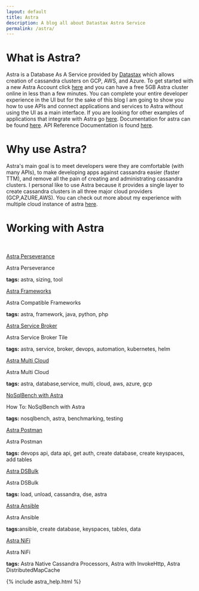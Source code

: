 ```yaml
---
layout: default
title: Astra
description: A blog all about Datastax Astra Service
permalink: /astra/
---
```


# What is Astra?

Astra is a Database As A Service provided by [Datastax](https://datastax.com) which allows creation of cassandra clusters on GCP, AWS, and Azure. To get started with a new Astra Account click [here](https://astra.datastax.com/register) and you can have a free 5GB Astra cluster online in less than a few minutes.  You can complete your entire developer experience in the UI but for the sake of this blog I am going to show you how to use APIs and connect applications and services to Astra without using the UI as a main interface.  If you are looking for other examples of applications that integrate with Astra go [here](https://docs.astra.datastax.com/docs/sample-apps).  Documentation for astra can be found [here](https://docs.astra.datastax.com/docs/).  API Reference Documentation is found [here](https://docs.astra.datastax.com/reference).

# Why use Astra?

Astra's main goal is to meet developers were they are comfortable (with many APIs), to make developing apps against cassandra easier (faster TTM), and remove all the pain of creating and administrating cassandra clusters.  I personal like to use Astra because it provides a single layer to create cassandra clusters in all three major cloud providers (GCP,AZURE,AWS).  You can check out more about my experience with multiple cloud instance of astra [here](/astra/multi/cloud/).

# Working with Astra
<p>&nbsp;</p>

<div class="mui-container">
  <div class="home mui-row">
      <div class="mui-col-md-2">
        <article class="mui-panel">
          <div class="bg-holder bg-deep-purple" style="background:url(/assets/images/database.jpg) no-repeat center center">
            <span class="post-list-title">
              <a class="post-link" href="/astra/perseverance/">Astra Perseverance</a>
            </span>
            <div class="img-overlay"></div>
            <a href="/astra/perseverance/" class="overlay"></a>
          </div>
          <div class="post-data">
            <p class="post-excerpt">Astra Perseverance</p>
            <p><b>tags:</b> astra, sizing, tool</p>
          </div>
        </article>
      </div><div class="mui-col-md-2">
        <article class="mui-panel">
          <div class="bg-holder bg-deep-purple" style="background:url(/assets/images/database.jpg) no-repeat center center">
            <span class="post-list-title">
              <a class="post-link" href="/astra/application/frameworks/">Astra Frameworks</a>
            </span>
            <div class="img-overlay"></div>
            <a href="/astra/application/frameworks/" class="overlay"></a>
          </div>
          <div class="post-data">
            <p class="post-excerpt">Astra Compatible Frameworks</p>
            <p><b>tags:</b> astra, framework, java, python, php</p>
          </div>
        </article>
      </div>
      <div class="mui-col-md-2">
        <article class="mui-panel">
          <div class="bg-holder bg-deep-purple" style="background:url(/assets/images/database.jpg) no-repeat center center">
            <span class="post-list-title">
              <a class="post-link" href="/astra/service/broker/">Astra Service Broker</a>
            </span>
            <div class="img-overlay"></div>
            <a href="/astra/service/broker/" class="overlay"></a>
          </div>
          <div class="post-data">
            <p class="post-excerpt">Astra Service Broker Tile</p>
            <p><b>tags:</b> astra, service, broker, devops, automation, kubernetes, helm</p>
          </div>
        </article>
      </div>
   </div>
</div>

<div class="mui-container">
  <div class="home mui-row">
      <div class="mui-col-md-2">
        <article class="mui-panel">
          <div class="bg-holder bg-deep-purple" style="background:url(/assets/images/database.jpg) no-repeat center center">
            <span class="post-list-title">
              <a class="post-link" href="/astra/multi/cloud/">Astra Multi Cloud</a>
            </span>
            <div class="img-overlay"></div>
            <a href="/astra/multi/cloud/" class="overlay"></a>
          </div>
          <div class="post-data">
            <p class="post-excerpt">Astra Multi Cloud</p>
            <p><b>tags:</b> astra, database,service, multi, cloud, aws, azure, gcp </p>
          </div>
        </article>
      </div>
      <div class="mui-col-md-2">
        <article class="mui-panel">
          <div class="bg-holder bg-deep-purple" style="background:url(/assets/images/database.jpg) no-repeat center center">
            <span class="post-list-title">
              <a class="post-link" href="/nosqlbench/astra/">NoSqlBench with Astra</a>
            </span>
            <div class="img-overlay"></div>
            <a href="/nosqlbench/astra/" class="overlay"></a>
          </div>
          <div class="post-data">
            <p class="post-excerpt">How To: NoSqlBench with Astra</p>
            <p><b>tags:</b> nosqlbench, astra, benchmarking, testing</p>
          </div>
        </article>
      </div>
  </div>
  <div class="home mui-row">
      <div class="mui-col-md-2">
        <article class="mui-panel">
          <div class="bg-holder bg-deep-purple" style="background:url(/assets/images/database.jpg) no-repeat center center">
            <span class="post-list-title">
              <a class="post-link" href="/astra/postman/">Astra Postman</a>
            </span>
            <div class="img-overlay"></div>
            <a href="/astra/postman/" class="overlay"></a>
          </div>
          <div class="post-data">
            <p class="post-excerpt">Astra Postman</p>
            <p><b>tags:</b> devops api, data api, get auth, create database, create keyspaces, add tables</p>
          </div>
        </article>
      </div>
      <div class="mui-col-md-2">
        <article class="mui-panel">
          <div class="bg-holder bg-deep-purple" style="background:url(/assets/images/database.jpg) no-repeat center center">
            <span class="post-list-title">
              <a class="post-link" href="/astra/dsbulk/">Astra DSBulk</a>
            </span>
            <div class="img-overlay"></div>
            <a href="/astra/dsbulk/" class="overlay"></a>
          </div>
          <div class="post-data">
            <p class="post-excerpt">Astra DSBulk</p>
            <p><b>tags:</b> load, unload, cassandra, dse, astra</p>
          </div>
        </article>
      </div>
   </div>
</div>

<div class="mui-container">
  <div class="home mui-row">      
      <div class="mui-col-md-2">
        <article class="mui-panel">
          <div class="bg-holder bg-deep-purple" style="background:url(/assets/images/database.jpg) no-repeat center center">
            <span class="post-list-title">
              <a class="post-link" href="/astra/ansible/">Astra Ansible</a>
            </span>
            <div class="img-overlay"></div>
            <a href="/astra/ansible/" class="overlay"></a>
          </div>
          <div class="post-data">
            <p class="post-excerpt">Astra Ansible</p>
            <p><b>tags:</b>ansible, create database, keyspaces, tables, data</p>
          </div>
        </article>
      </div>
      <div class="mui-col-md-2">
        <article class="mui-panel">
          <div class="bg-holder bg-deep-purple" style="background:url(/assets/images/database.jpg) no-repeat center center">
            <span class="post-list-title">
              <a class="post-link" href="/astra/nifi/">Astra NiFi</a>
            </span>
            <div class="img-overlay"></div>
            <a href="/astra/nifi/" class="overlay"></a>
          </div>
          <div class="post-data">
            <p class="post-excerpt">Astra NiFi</p>
            <p><b>tags:</b> Astra Native Cassandra Processors, Astra with InvokeHttp, Astra DistributedMapCache</p>
          </div>
        </article>
      </div>
    </div>     
</div>

{% include astra_help.html %}
